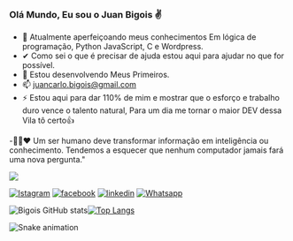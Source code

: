 ### Olá Mundo, Eu sou o Juan Bigois ✌

- 🌱 Atualmente aperfeiçoando meus conhecimentos Em lógica de programação, Python JavaScript, C e
 Wordpress.
- ✔ Como sei o que é precisar de ajuda estou aqui para ajudar no que for possível.
- 🤔 Estou desenvolvendo Meus Primeiros.
- 📫 juancarlo.bigois@gmail.com
- ⚡  Estou aqui para dar 110% de mim e mostrar que o esforço e trabalho duro vence o talento natural,
      Para um dia me tornar o maior DEV dessa Vila tô certo👍
      
-👨‍💻❤ Um ser humano deve transformar informação em inteligência ou conhecimento. Tendemos a esquecer que nenhum computador jamais fará uma nova pergunta."  
      
![](https://media.giphy.com/media/dWesBcTLavkZuG35MI/giphy.gif)

[![Istagram](https://img.shields.io/badge/Instagram-E4405F?style=for-the-badge&logo=instagram&logoColor=white)](https://www.instagram.com/bigois.jr/)
[![facebook](https://img.shields.io/badge/Facebook-1877F2?style=for-the-badge&logo=facebook&logoColor=white)](https://www.facebook.com/jcrbigois)
[![linkedin](https://img.shields.io/badge/LinkedIn-0077B5?style=for-the-badge&logo=linkedin&logoColor=white)](https://www.linkedin.com/in/juan-bigois/)
[![Whatsapp](https://img.shields.io/badge/WhatsApp-25D366?style=for-the-badge&logo=whatsapp&logoColor=white)](https://api.whatsapp.com/send?phone=5511951174665&text=Ol%C3%A1%20Dev%2C%20vim%20pelo%20GitHub%20e%20gostaria%20de%20falar%20com%20voc%C3%AA.)

![Bigois GitHub stats](https://github-readme-stats.vercel.app/api?username=Bigois&show_icons=true&theme=onedark)[![Top Langs](https://github-readme-stats.vercel.app/api/top-langs/?username=Bigois)](https://github.com/anuraghazra/github-readme-stats)

![Snake animation](https://github.com/Bigois/blob/output/github-contribution-grid-snake.svg)
